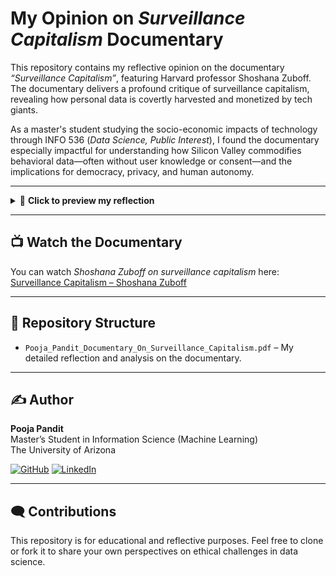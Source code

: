 # My Opinion on *Surveillance Capitalism* Documentary

This repository contains my reflective opinion on the documentary *“Surveillance Capitalism”*, featuring Harvard professor Shoshana Zuboff. The documentary delivers a profound critique of surveillance capitalism, revealing how personal data is covertly harvested and monetized by tech giants.  

As a master's student studying the socio-economic impacts of technology through INFO 536 (*Data Science, Public Interest*), I found the documentary especially impactful for understanding how Silicon Valley commodifies behavioral data—often without user knowledge or consent—and the implications for democracy, privacy, and human autonomy.  

---

<details>
<summary>📖 <b>Click to preview my reflection</b></summary>

> *“The documentary argues that our digital behaviors have been ‘hijacked by Silicon Valley’ and commodified, often without our knowledge or consent. I found it particularly impactful in illustrating how tech giants exploit not just explicit data but also behavioral surplus—the unconscious digital traces that reveal far more than we knowingly share. Striking examples such as Pokémon Go’s influence on mobility, Google Nest’s hidden audio surveillance, and Facebook’s facial recognition practices show how predictive analytics and subliminal cues manipulate human behavior, reaching far beyond advertising.”*

</details>

---

## 📺 Watch the Documentary
You can watch *Shoshana Zuboff on surveillance capitalism* here:  
[Surveillance Capitalism – Shoshana Zuboff](https://www.youtube.com/watch?v=hIXhnWUmMvw)  

---

## 📂 Repository Structure
- `Pooja_Pandit_Documentary_On_Surveillance_Capitalism.pdf` – My detailed reflection and analysis on the documentary.

---

## ✍️ Author

**Pooja Pandit**  
Master’s Student in Information Science (Machine Learning)  
The University of Arizona  

[![GitHub](https://img.shields.io/badge/GitHub-panditpooja-black?logo=github)](https://github.com/panditpooja)
[![LinkedIn](https://img.shields.io/badge/LinkedIn-pooja--pandit-blue?logo=linkedin)](https://www.linkedin.com/in/pooja-pandit-177978135/)


---

## 🗨️ Contributions
This repository is for educational and reflective purposes. Feel free to clone or fork it to share your own perspectives on ethical challenges in data science.
